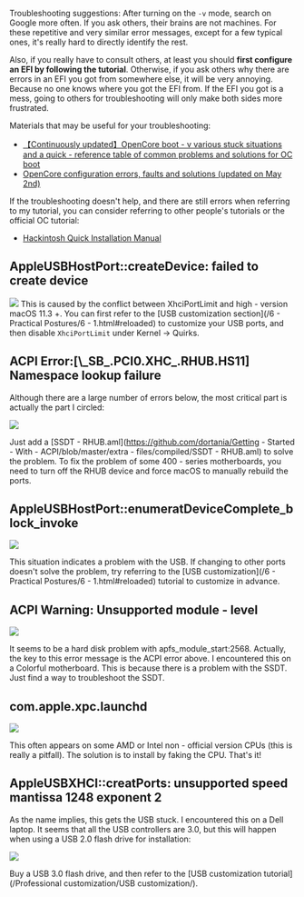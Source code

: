 Troubleshooting suggestions: After turning on the `-v` mode, search on Google more often. If you ask others, their brains are not machines. For these repetitive and very similar error messages, except for a few typical ones, it's really hard to directly identify the rest.

Also, if you really have to consult others, at least you should **first configure an EFI by following the tutorial**. Otherwise, if you ask others why there are errors in an EFI you got from somewhere else, it will be very annoying. Because no one knows where you got the EFI from. If the EFI you got is a mess, going to others for troubleshooting will only make both sides more frustrated.

Materials that may be useful for your troubleshooting:

- [【Continuously updated】OpenCore boot - v various stuck situations and a quick - reference table of common problems and solutions for OC boot](http://imacos.top/2021/01/19/0154/)
- [OpenCore configuration errors, faults and solutions (updated on May 2nd)](https://shuiyunxc.github.io/2020/04/06/Faults/index/)

If the troubleshooting doesn't help, and there are still errors when referring to my tutorial, you can consider referring to other people's tutorials or the official OC tutorial:

- [Hackintosh Quick Installation Manual](https://www.yuque.com/hejianzhao/zgnsc5)

## AppleUSBHostPort::createDevice: failed to create device

![](https://seanchang.github.io/picx-images-hosting/20241109/xuanyuan.me-1647739675880.webp) This is caused by the conflict between XhciPortLimit and high - version macOS 11.3 +. You can first refer to the [USB customization section](/6 - Practical Postures/6 - 1.html#reloaded) to customize your USB ports, and then disable `XhciPortLimit` under Kernel -> Quirks.

## ACPI Error:[\\\_SB\_.PCI0.XHC\_.RHUB.HS11] Namespace lookup failure

Although there are a large number of errors below, the most critical part is actually the part I circled:

![](https://seanchang.github.io/picx-images-hosting/20241109/xuanyuan.me-16486487907545.webp) 

Just add a [SSDT - RHUB.aml](https://github.com/dortania/Getting - Started - With - ACPI/blob/master/extra - files/compiled/SSDT - RHUB.aml) to solve the problem. To fix the problem of some 400 - series motherboards, you need to turn off the RHUB device and force macOS to manually rebuild the ports.

## AppleUSBHostPort::enumeratDeviceComplete_block_invoke

![](https://seanchang.github.io/picx-images-hosting/20241109/xuanyuan.me-16487272072775.webp)

This situation indicates a problem with the USB. If changing to other ports doesn't solve the problem, try referring to the [USB customization](/6 - Practical Postures/6 - 1.html#reloaded) tutorial to customize in advance.

## ACPI Warning: Unsupported module - level  

![](https://seanchang.github.io/picx-images-hosting/20241109/xuanyuan.me-16494861313450.webp)

It seems to be a hard disk problem with apfs_module_start:2568. Actually, the key to this error message is the ACPI error above. I encountered this on a Colorful motherboard. This is because there is a problem with the SSDT. Just find a way to troubleshoot the SSDT.

## com.apple.xpc.launchd

![](https://seanchang.github.io/picx-images-hosting/20241109/xuanyuan.me-16501091812562.webp)  

This often appears on some AMD or Intel non - official version CPUs (this is really a pitfall). The solution is to install by faking the CPU. That's it!

## AppleUSBXHCI::creatPorts: unsupported speed mantissa 1248 exponent 2

As the name implies, this gets the USB stuck. I encountered this on a Dell laptop. It seems that all the USB controllers are 3.0, but this will happen when using a USB 2.0 flash drive for installation:

![](https://seanchang.github.io/picx-images-hosting/20241109/xuanyuan.me-16513781971208.webp) 

Buy a USB 3.0 flash drive, and then refer to the [USB customization tutorial](/Professional customization/USB customization/).